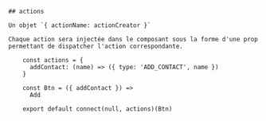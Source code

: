 
    
    ## actions
    
    Un objet `{ actionName: actionCreator }`
    
    Chaque action sera injectée dans le composant sous la forme d'une prop permettant de dispatcher l'action correspondante.
    
        const actions = {
          addContact: (name) => ({ type: 'ADD_CONTACT', name })
        }
    
        const Btn = ({ addContact }) =>
          Add
    
        export default connect(null, actions)(Btn)
    
    